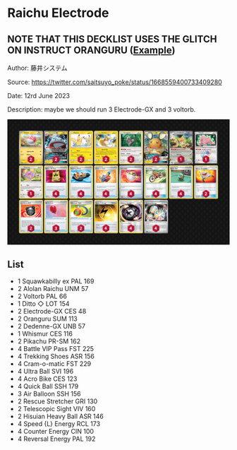 # Raichu Electrode

## NOTE THAT THIS DECKLIST USES THE GLITCH ON INSTRUCT ORANGURU ([Example](https://twitter.com/kinoita_shiro/status/1667139351086792704))

Author: 藤井システム

Source: <https://twitter.com/saitsuyo_poke/status/1668559400733409280>

Date: 12rd June 2023

Description: maybe we should run 3 Electrode-GX and 3 voltorb.

![decklist](../../images/PAL/Raichu%20Electrode/1-%20Raichu%20Electrode.png)

## List

* 1 Squawkabilly ex PAL 169
* 2 Alolan Raichu UNM 57
* 2 Voltorb PAL 66
* 1 Ditto ◇ LOT 154
* 2 Electrode-GX CES 48
* 2 Oranguru SUM 113
* 2 Dedenne-GX UNB 57
* 1 Whismur CES 116
* 2 Pikachu PR-SM 162
* 4 Battle VIP Pass FST 225
* 4 Trekking Shoes ASR 156
* 4 Cram-o-matic FST 229
* 4 Ultra Ball SVI 196
* 4 Acro Bike CES 123
* 4 Quick Ball SSH 179
* 3 Air Balloon SSH 156
* 2 Rescue Stretcher GRI 130
* 2 Telescopic Sight VIV 160
* 2 Hisuian Heavy Ball ASR 146
* 4 Speed {L} Energy RCL 173
* 4 Counter Energy CIN 100
* 4 Reversal Energy PAL 192
